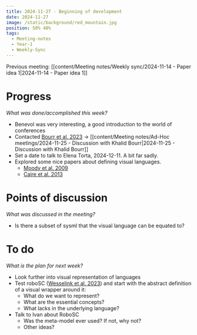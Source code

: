 ```yaml
---
title: 2024-11-27 - Beginning of development
date: 2024-11-27
image: /static/background/red_mountain.jpg
position: 50% 40%
tags:
  - Meeting-notes
  - Year-1
  - Weekly-Sync
---
```


Previous meeting: [[content/Meeting notes/Weekly sync/2024-11-14 - Paper idea 1|2024-11-14 - Paper idea 1]]
# Progress

_What was done/accomplished this week?_

- Benevol was very interesting, a good introduction to the world of conferences
- Contacted [Bourr  et al. 2023](https://pubblicazioni.unicam.it/handle/11581/484448) -> [[content/Meeting notes/Ad-Hoc meetings/2024-11-25 - Discussion with Khalid Bourr|2024-11-25 - Discussion with Khalid Bourr]]
- Set a date to talk to Elena Torta, 2024-12-11. A bit far sadly.
- Explored some nice papers about defining visual languages.
	- [Moody  et al. 2009](https://ieeexplore.ieee.org/document/5353439/?arnumber=5353439)
	- [Caire  et al. 2013](https://ieeexplore.ieee.org/abstract/document/6636711?casa_token=sDFPDsWXT4kAAAAA:b5aebd-sefXhBfFRDfJtuT5oGMvVRbKa-w8Ap7PZRL2S-oX2wsG11JGo4Q1RHWKDJQnuqpQ)

# Points of discussion

_What was discussed in the meeting?_

- Is there a subset of sysml that the visual language can be equated to?

# To do

_What is the plan for next week?_

- Look further into visual representation of languages
- Test roboSC ([Wesselink  et al. 2023](https://ieeexplore.ieee.org/document/10161436/?arnumber=10161436&tag=1)) and start with the abstract definition of a visual wrapper around it:
	- What do we want to represent? 
	- What are the essential concepts? 
	- What lacks in the underlying language?
- Talk to Ivan about RoboSC
	- Was the meta-model ever used? If not, why not?
	- Other ideas?